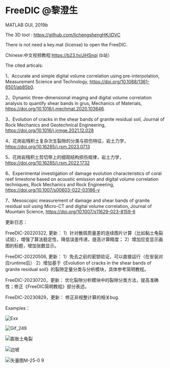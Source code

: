# FreeDIC @黎澄生
MATLAB GUI, 2019b

The 3D tool : https://github.com/lichengshengHK/iDVC

There is not need a key.mat (license) to open the FreeDIC.

Chinese:中文视频教程:https://b23.tv/JiHSnqi (b站）

The cited articals:

1、Accurate and simple digital volume correlation using pre-interpolation, Measurement Science and Technology, https://doi.org/10.1088/1361-6501/ab85b0.

2、Dynamic three-dimensional imaging and digital volume correlation analysis to quantify shear bands in grus, Mechanics of Materials, https://doi.org/10.1016/j.mechmat.2020.103646.

3、Evolution of cracks in the shear bands of granite residual soil, Journal of Rock Mechanics and Geotechnical Engineering, https://doi.org/10.1016/j.jrmge.2021.12.028

4、花岗岩残积土复杂次生裂隙的分类与损伤特征，岩土力学，https://doi.org/10.16285/j.rsm.2023.0713

5、花岗岩残积土剪切带上的细观结构损伤规律，岩土力学，https://doi.org/10.16285/j.rsm.2022.1732

6、Experimental investigation of damage evolution characteristics of coral reef limestone based on acoustic emission and digital volume correlation techniques, Rock Mechanics and Rock Engineering, https://doi.org/10.1007/s00603-022-03186-y

7、Mesoscopic measurement of damage and shear bands of granite residual soil using Micro-CT and digital volume correlation, Journal of Mountain Science, https://doi.org/10.1007/s11629-023-8159-6

更新日志：

FreeDIC-20220322, 更新：
1）针对散斑质量差的连续图片计算（比如黏土龟裂试验），增强了算法稳定性，降低误差传递，提高计算精度；
2）增加应变显示画图的标题，增加张数显示。
  
FreeDIC-20220506, 更新：
1）免去之前的密钥验证，可以直接运行（在安装对应runtime后）
2）增加基于《Evolution of cracks in the shear bands of granite residual soil》的裂隙定量分类与分析模块，具体参考简明教程。

FreeDIC-20230720，更新：
优化裂隙分析模块中的裂隙分类方法，提高准确性；修正《FreeDIC简明教程》部分表述。

FreeDIC-20230829，更新：
修正非规整计算的相关bug.

Examples：

![Exx](https://user-images.githubusercontent.com/47877456/160369190-c371a4f0-f582-44a3-aadb-07902da2f8ac.gif)

![Gif_249](https://github.com/lichengshengHK/FreeDIC/assets/47877456/3a118f78-d376-4335-953a-777c07ee9f08)

![膨胀土龟裂](https://user-images.githubusercontent.com/47877456/160369238-41e62d23-bff2-4ede-88e9-bff7d86157a0.gif)

![边坡](https://user-images.githubusercontent.com/47877456/160369256-81297ffe-7fc1-4a14-aa2c-a3feefe9d639.gif)

![矢量图M-25-0 9](https://user-images.githubusercontent.com/47877456/160369301-0a89b474-cfcd-4aa2-b353-4626320be1ed.gif)


